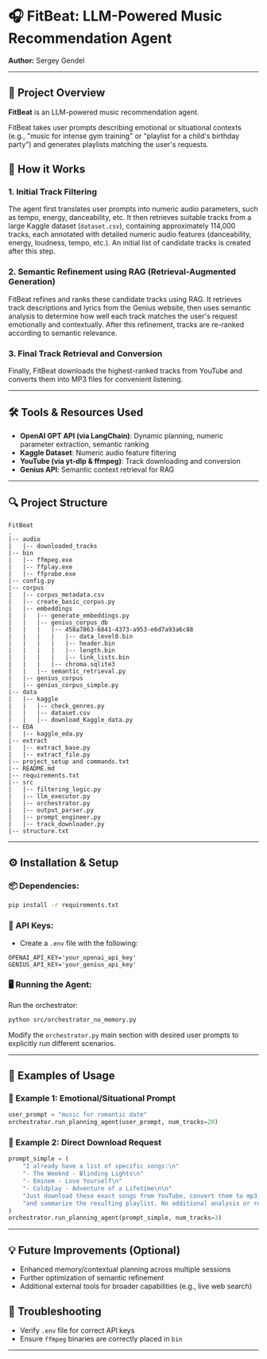 # 🎧 FitBeat: LLM-Powered Music Recommendation Agent

**Author:** Sergey Gendel

---

## 🚀 Project Overview

**FitBeat** is an LLM-powered music recommendation agent.

FitBeat takes user prompts describing emotional or situational contexts
 (e.g., "music for intense gym training" or "playlist for a child's birthday party") 
 and generates playlists matching the user's requests.

## 📌 How it Works

### 1. Initial Track Filtering

The agent first translates user prompts into numeric audio parameters, such as tempo, energy, danceability, etc. 
It then retrieves suitable tracks from a large Kaggle dataset (`dataset.csv`),
 containing approximately 114,000 tracks, each annotated with detailed numeric audio features
  (danceability, energy, loudness, tempo, etc.). An initial list of candidate tracks is created after this step.

### 2. Semantic Refinement using RAG (Retrieval-Augmented Generation)

FitBeat refines and ranks these candidate tracks using RAG. 
It retrieves track descriptions and lyrics from the Genius website, then uses semantic analysis to determine 
how well each track matches the user's request emotionally and contextually. 
After this refinement, tracks are re-ranked according to semantic relevance.

### 3. Final Track Retrieval and Conversion

Finally, FitBeat downloads the highest-ranked tracks from YouTube and converts them into MP3 files for convenient listening.

---

## 🛠️ Tools & Resources Used

- **OpenAI GPT API (via LangChain)**: Dynamic planning, numeric parameter extraction, semantic ranking
- **Kaggle Dataset**: Numeric audio feature filtering
- **YouTube (via yt-dlp & ffmpeg)**: Track downloading and conversion
- **Genius API**: Semantic context retrieval for RAG

---

## 🔍 Project Structure

```
FitBeat
.
|-- audio
|   |-- downloaded_tracks
|-- bin
|   |-- ffmpeg.exe
|   |-- ffplay.exe
|   |-- ffprobe.exe
|-- config.py
|-- corpus
|   |-- corpus_metadata.csv
|   |-- create_basic_corpus.py
|   |-- embeddings
|   |   |-- generate_embeddings.py
|   |   |-- genius_corpus_db
|   |   |   |-- 458a7863-6841-4373-a953-e6d7a93a6c88
|   |   |   |   |-- data_level0.bin
|   |   |   |   |-- header.bin
|   |   |   |   |-- length.bin
|   |   |   |   |-- link_lists.bin
|   |   |   |-- chroma.sqlite3
|   |   |-- semantic_retrieval.py
|   |-- genius_corpus
|   |-- genius_corpus_simple.py
|-- data
|   |-- kaggle
|   |   |-- check_genres.py
|   |   |-- dataset.csv
|   |   |-- download_Kaggle_data.py
|-- EDA
|   |-- kaggle_eda.py
|-- extract
|   |-- extract_base.py
|   |-- extract_file.py
|-- project_setup and commands.txt
|-- README.md
|-- requirements.txt
|-- src
|   |-- filtering_logic.py
|   |-- llm_executor.py
|   |-- orchestrator.py
|   |-- output_parser.py
|   |-- prompt_engineer.py
|   |-- track_downloader.py
|-- structure.txt

```

---

## ⚙️ Installation & Setup

### 📦 Dependencies:
```bash
pip install -r requirements.txt
```

### 🔑 API Keys:
- Create a `.env` file with the following:
```env
OPENAI_API_KEY='your_openai_api_key'
GENIUS_API_KEY='your_genius_api_key'
```

### 🖥️ Running the Agent:

Run the orchestrator:
```bash
python src/orchestrator_no_memory.py
```

Modify the `orchestrator.py` main section with desired user prompts to explicitly run different scenarios.

---

## 📝 Examples of Usage

### 📌 Example 1: Emotional/Situational Prompt
```python
user_prompt = "music for romantic date"
orchestrator.run_planning_agent(user_prompt, num_tracks=20)
```

### 📌 Example 2: Direct Download Request
```python
prompt_simple = (
    "I already have a list of specific songs:\n"
    "- The Weeknd - Blinding Lights\n"
    "- Eminem - Lose Yourself\n"
    "- Coldplay - Adventure of a Lifetime\n\n"
    "Just download these exact songs from YouTube, convert them to mp3, "
    "and summarize the resulting playlist. No additional analysis or recommendations are needed."
)
orchestrator.run_planning_agent(prompt_simple, num_tracks=3)
```

---

## 💡 Future Improvements (Optional)
- Enhanced memory/contextual planning across multiple sessions
- Further optimization of semantic refinement
- Additional external tools for broader capabilities (e.g., live web search)


## 🚨 Troubleshooting
- Verify `.env` file for correct API keys
- Ensure `ffmpeg` binaries are correctly placed in `bin`

---

